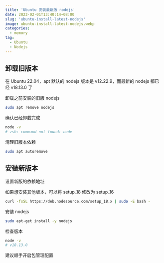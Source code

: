 ```yaml
---
title: 'Ubuntu 安装最新版 nodejs'
date: 2023-02-01T13:40:14+08:00
slug: 'ubuntu-install-latest-nodejs'
image: ubuntu-install-latest-nodejs.webp
categories:
  - memory
tag:
  - Ubuntu
  - Nodejs
---
```


## 卸载旧版本

在 Ubuntu 22.04，apt 默认的 nodejs 版本是 v12.22.9，而最新的 nodejs 都已经 v18.13.0 了

卸载之前安装的旧版 nodejs

```bash
sudo apt remove nodejs
```

确认已经卸载完成

```bash
node -v
# zsh: command not found: node
```

清理旧版本依赖

```bash
sudo apt autoremove
```

## 安装新版本

设置新版的依赖地址

如果想安装其他版本，可以将 setup_18 修改为 setup_16

```bash
curl -fsSL https://deb.nodesource.com/setup_18.x | sudo -E bash -
```

安装 nodejs

```bash
sudo apt-get install -y nodejs
```

检查版本

```bash
node -v
# v18.13.0
```

建议顺手开启包管理配置

